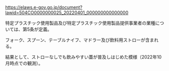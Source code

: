 https://elaws.e-gov.go.jp/document?lawid=504CO0000000025_20220401_000000000000000

特定プラスチック使用製品及び特定プラスチック使用製品提供事業者の業種については、第5条が定義。

フォーク、スプーン、テーブルナイフ、マドラー及び飲料用ストローが含まれる。

結果として、ストローなしでも飲みやすい蓋が普及しはじめた模様（2022年10月時点での観測）。